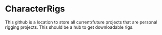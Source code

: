 # CharacterRigs
This github is a location to store all current/future projects that are personal rigging projects. This should be a hub to get downloadable rigs.
